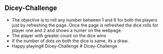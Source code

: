 ## Dicey-Challenge

- The objective is to roll any number between 1 and 6 for both the players just by refreshing the page. Once the page is refreshed the dice rolls for player one and 2 and  shows a numer on the webpage.
- The player with greater count on the dice wins
- If the number of dots on both the dice is same, its a draw.
- Happy playing#   D i c e y - C h a l l e n g e  
 # Dicey-Challenge
